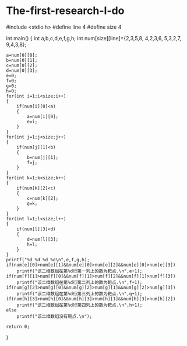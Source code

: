 # The-first-research-I-do
#include <stdio.h>
#define line 4
#define size 4

int main()
{
	int a,b,c,d,e,f,g,h;
	int num[size][line]={2,3,5,8,
	                     4,2,3,6, 
						 5,3,2,7,
						 9,4,3,8};
	
	a=num[0][0];
	b=num[0][1];
	c=num[0][2];
	d=num[0][3];
	e=0;
	f=0;
	g=0;
	h=0;
	for(int i=1;i<size;i++)
	{
	    if(num[i][0]<a)
	    {
	    	a=num[i][0];
	    	e=i;
		}
    }
	for(int j=1;j<size;j++)
	{
	    if(num[j][1]<b)
	    {
	    	b=num[j][1];
	    	f=j;
		}
    }
	for(int k=1;k<size;k++)
	{
	    if(num[k][2]<c)
	    {
	    	c=num[k][2];
	    	g=k;
		}
    }
	for(int l=1;l<size;l++)
	{
	    if(num[l][3]<d)
	    {
	    	d=num[l][3];
	    	h=l;
		}
    }
    printf("%d %d %d %d\n",e,f,g,h);
	if(num[e][0]>num[e][1]&&num[e][0]>num[e][2]&&num[e][0]>num[e][3])
	    printf("该二维数组在第%d行第一列上的数为靶点.\n",e+1);
	if(num[f][1]>num[f][0]&&num[f][1]>num[f][2]&&num[f][1]>num[f][3])
	    printf("该二维数组在第%d行第二列上的数为靶点.\n",f+1);
	if(num[g][2]>num[g][0]&&num[g][2]>num[g][1]&&num[g][2]>num[g][3])
	    printf("该二维数组在第%d行第三列上的数为靶点.\n",g+1);
	if(num[h][3]>num[h][0]&&num[h][3]>num[h][1]&&num[h][3]>num[h][2])
	    printf("该二维数组在第%d行第四列上的数为靶点.\n",h+1);
	else
	    printf("该二维数组没有靶点.\n");
		
	return 0;										 
}
